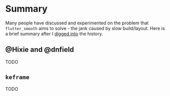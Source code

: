 # Summary

Many people have discussed and experimented on the problem that `flutter_smooth` aims to solve - the jank caused by slow build/layout. Here is a brief summary after I [digged into](https://github.com/flutter/flutter/issues/101227#issuecomment-1249961627) the history.

## @Hixie and @dnfield

TODO

## `keframe`

TODO
